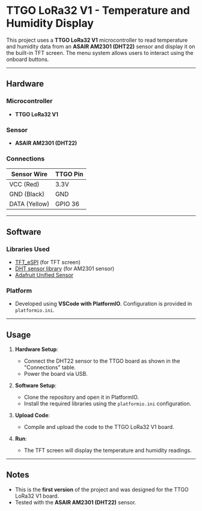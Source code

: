 # TTGO LoRa32 V1 - Temperature and Humidity Display

This project uses a **TTGO LoRa32 V1** microcontroller to read temperature and humidity data from an **ASAIR AM2301 (DHT22)** sensor and display it on the built-in TFT screen. The menu system allows users to interact using the onboard buttons.

---

## Hardware

### Microcontroller
- **TTGO LoRa32 V1**

### Sensor
- **ASAIR AM2301 (DHT22)**

### Connections
| **Sensor Wire** | **TTGO Pin**   |
|------------------|----------------|
| VCC (Red)        | 3.3V           |
| GND (Black)      | GND            |
| DATA (Yellow)    | GPIO 36        |

---

## Software

### Libraries Used
- [TFT_eSPI](https://github.com/Bodmer/TFT_eSPI) (for TFT screen)
- [DHT sensor library](https://github.com/adafruit/DHT-sensor-library) (for AM2301 sensor)
- [Adafruit Unified Sensor](https://github.com/adafruit/Adafruit_Sensor)

### Platform
- Developed using **VSCode with PlatformIO**. Configuration is provided in `platformio.ini`.

---

## Usage

1. **Hardware Setup**:
   - Connect the DHT22 sensor to the TTGO board as shown in the "Connections" table.
   - Power the board via USB.

2. **Software Setup**:
   - Clone the repository and open it in PlatformIO.
   - Install the required libraries using the `platformio.ini` configuration.

3. **Upload Code**:
   - Compile and upload the code to the TTGO LoRa32 V1 board.

4. **Run**:
   - The TFT screen will display the temperature and humidity readings.

---

## Notes

- This is the **first version** of the project and was designed for the TTGO LoRa32 V1 board.
- Tested with the **ASAIR AM2301 (DHT22)** sensor.
